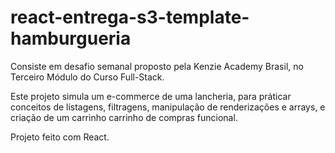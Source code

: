 # react-entrega-s3-template-hamburgueria

Consiste em desafio semanal proposto pela Kenzie Academy Brasil, no Terceiro Módulo do Curso Full-Stack.

Este projeto simula um e-commerce de uma lancheria, para práticar conceitos de listagens, filtragens, manipulação de renderizações e arrays, e criação de um carrinho carrinho de compras funcional.

Projeto feito com React.
